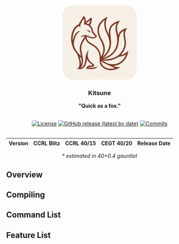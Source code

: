 <div align="center">

<img
  width="200"
  alt="Kitsune Logo"
  src=".readme/logos/kitsune_round_corners.png">
 
<h3>Kitsune</h3>
<b>"Quick as a fox."</b>
<br>
<br>

[![License](https://img.shields.io/github/license/TomaszJaworski777/Kitsune?style=for-the-badge)](https://opensource.org/license/gpl-3-0)
[![GitHub release (latest by date)](https://img.shields.io/github/v/release/TomaszJaworski777/Kitsune?style=for-the-badge)](https://github.com/TomaszJaworski777/Kitsune/releases/latest)
[![Commits](https://img.shields.io/github/commits-since/TomaszJaworski777/Kitsune/latest?style=for-the-badge)](https://github.com/TomaszJaworski777/Kitsune/commits/main)
<br>
<br>

| Version | CCRL Blitz | CCRL 40/15 | CEGT 40/20 | Release Date |
| :-: | :-: | :-: | :-: | :-: |

<i>* estimated in 40+0.4 gauntlet</i>

</div>

## Overview

## Compiling

## Command List

## Feature List